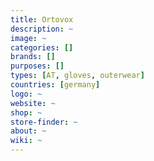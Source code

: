 ```yaml
---
title: Ortovox
description: ~
image: ~
categories: []
brands: []
purposes: []
types: [AT, gloves, outerwear]
countries: [germany]
logo: ~
website: ~
shop: ~
store-finder: ~
about: ~
wiki: ~
---
```

